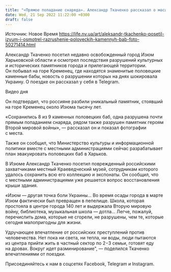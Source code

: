 ```yaml
---
title: "«Прямое попадание снаряда». Александр Ткаченко рассказал о масштабах разрушения половецких каменных баб"
date: Wed, 21 Sep 2022 11:22:00 +0300
draft: false
---
```

Источник: Новое Время https://life.nv.ua/art/aleksandr-tkachenko-posetil-izyum-i-osmotrel-razrushenie-poloveckih-kamennyh-bab-foto-50271414.html


Александр Ткаченко посетил недавно освобожденный город Изюм Харьковской области и осмотрел последствия разрушений культурных и исторических памятников города и прилегающей территории. Он побывал на горе Кременец, где находятся знаменитые половецкие каменные бабы, новость о разрушении которых на днях шокировала Украину. О поездке он рассказал у себя в Telegram.

 Видео дня   

Он подтвердил, что россияне разбили уникальный памятник, стоявший на горе Кременец около Изюма тысячу лет.

«Сохранились 8 из 9 каменных половецких баб, одна разрушена почти прямым попаданием снаряда, рядом также разрушен памятник героям Второй мировой войны», — рассказал он и показал фотографии с места.

Также он сообщил, что Министерство культуры и информационной политики вместе с местными администрациями сейчас разрабатывает план эвакуировать половецких баб в Харьков.

В Изюме Александр Ткаченко посетил поврежденный российскими захватчиками местный Краеведческий музей, сотрудникам которого удалось сохранить всю его коллекцию и экспонаты. Он сообщил, что с местными администрациями уже решается вопрос восстановления крыши здания.

«Изюм — другая точка боли Украины… Во время осады города в марте Изюм фактически был превращен в пепелище. Школа, которая простояла в центре города 140 лет и выдержала Вторую мировую войну, библиотека, музыкальная школа — дотла… Легче, пожалуй, перечислить дома, которые не сгорели, не разрушены, чем те, которые сегодня малопригодны для жизни.

 Удручающее впечатление от российских преступлений против человечества. Нет пока ни света, ни тепла, ни воды, люди пытаются из центра прийти жить в частный сектор по 2−3 семьи, готовят еду на дровах. Вокруг идет разминирование", — поделился Ткаченко впечатлениями от поездки.

Присоединяйтесь к нам в соцсетях Facebook, Telegram и Instagram.
